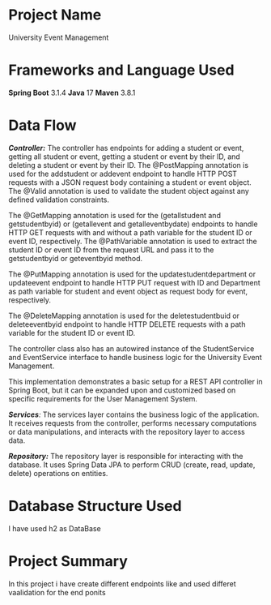 # Project Name
University Event Management

# Frameworks and Language Used
**Spring Boot** 3.1.4
**Java** 17
**Maven** 3.8.1

# Data Flow


_**Controller:**_ The controller has endpoints for adding a student or event, getting all student or event, getting a student or event by their ID, and deleting a student or event by their ID. The @PostMapping annotation is used for the addstudent or addevent endpoint to handle HTTP POST requests with a JSON request body containing a student or event object. The @Valid annotation is used to validate the student object against any defined validation constraints.

The @GetMapping annotation is used for the (getallstudent and getstudentbyid) or (getallevent and getalleventbydate) endpoints to handle HTTP GET requests with and without a path variable for the student ID or event ID, respectively. The @PathVariable annotation is used to extract the student ID or event ID from the request URL and pass it to the getstudentbyid or geteventbyid method.

The @PutMapping annotation is used for the updatestudentdepartment or updateevent endpoint to handle HTTP PUT request with ID and Department as path variable for student and event object as request body for event, respectively. 

The @DeleteMapping annotation is used for the deletestudentbuid or deleteeventbyid endpoint to handle HTTP DELETE requests with a path variable for the student ID or event ID.

The controller class also has an autowired instance of the StudentService and EventService interface to handle business logic for the University Event Management.

This implementation demonstrates a basic setup for a REST API controller in Spring Boot, but it can be expanded upon and customized based on specific requirements for the User Management System.


_**Services**:_ The services layer contains the business logic of the application. It receives requests from the controller, performs necessary computations or data manipulations, and interacts with the repository layer to access data.

_**Repository:**_ The repository layer is responsible for interacting with the database. It uses Spring Data JPA to perform CRUD (create, read, update, delete) operations on entities.

# Database Structure Used
I have used h2 as DataBase

# Project Summary
In this project i have create different endpoints like and used differet vaalidation for the end ponits

